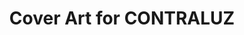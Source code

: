 ---
name: 'sang freda' 
title: 'Cover Art for CONTRALUZ'
year: '2024'
image: '../../../images/sangfreda.png'
material: '3d'
seenIn: 'album by sang freda'
externalLink: "https://open.spotify.com/intl-es/album/2XZscD8ttGLvOPH74UWMjL"
---